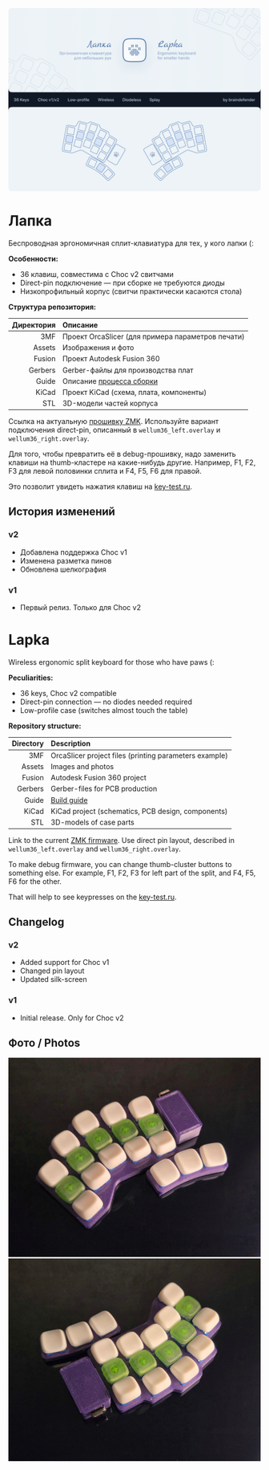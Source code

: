 ![](./Assets/Lapka.png)

# Лапка

Беспроводная эргономичная сплит-клавиатура для тех, у кого лапки (:

**Особенности:**
- 36 клавиш, совместима с Choc v2 свитчами
- Direct-pin подключение — при сборке не требуются диоды
- Низкопрофильный корпус (свитчи практически касаются стола)

**Структура репозитория:**

| Директория | Описание                                              |
| ---------: | :---------------------------------------------------- |
|        3MF | Проект OrcaSlicer (для примера параметров печати)     |
|     Assets | Изображения и фото                                    |
|     Fusion | Проект Autodesk Fusion 360                            |
|    Gerbers | Gerber-файлы для производства плат                    |
|      Guide | Описание [процесса сборки](./Guide/build-guide-ru.md) |
|      KiCad | Проект KiCad (схема, плата, компоненты)               |
|        STL | 3D-модели частей корпуса                              |

Ссылка на актуальную [прошивку ZMK](https://github.com/braindefender/wellum/tree/master/firmware/zmk/wellum36).
Используйте вариант подключения direct-pin, описанный в `wellum36_left.overlay` и `wellum36_right.overlay`.

Для того, чтобы превратить её в debug-прошивку, надо заменить клавиши на thumb-кластере на какие-нибудь другие.
Например, F1, F2, F3 для левой половинки сплита и F4, F5, F6 для правой.

Это позволит увидеть нажатия клавиш на [key-test.ru](https://key-test.ru).

## История изменений

### v2
- Добавлена поддержка Choc v1
- Изменена разметка пинов
- Обновлена шелкография

### v1
- Первый релиз. Только для Choc v2

# Lapka

Wireless ergonomic split keyboard for those who have paws (:

**Peculiarities:**
- 36 keys, Choc v2 compatible
- Direct-pin connection — no diodes needed required
- Low-profile case (switches almost touch the table)

**Repository structure:**

| Directory | Description                                            |
| --------: | :----------------------------------------------------- |
|       3MF | OrcaSlicer project files (printing parameters example) |
|    Assets | Images and photos                                      |
|    Fusion | Autodesk Fusion 360 project                            |
|   Gerbers | Gerber-files for PCB production                        |
|     Guide | [Build guide](./Guide/build-guide-en.md)               |
|     KiCad | KiCad project (schematics, PCB design, components)     |
|       STL | 3D-models of case parts                                |

Link to the current [ZMK firmware](https://github.com/braindefender/wellum/tree/master/firmware/zmk/wellum36).
Use direct pin layout, described in `wellum36_left.overlay` and `wellum36_right.overlay`.

To make debug firmware, you can change thumb-cluster buttons to something else.
For example, F1, F2, F3 for left part of the split, and F4, F5, F6 for the other.

That will help to see keypresses on the [key-test.ru](https://key-test.ru).

## Changelog

### v2
- Added support for Choc v1
- Changed pin layout
- Updated silk-screen

### v1
- Initial release. Only for Choc v2

## Фото / Photos

![](./Assets/Lapka-01.jpg)
![](./Assets/Lapka-02.jpg)
